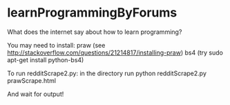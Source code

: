 # learnProgrammingByForums
What does the internet say about how to learn programming?

You may need to install:
praw (see http://stackoverflow.com/questions/21214817/installing-praw)
bs4 (try sudo apt-get install python-bs4)

To run redditScrape2.py:
in the directory run
python redditScrape2.py prawScrape.html

And wait for output!
